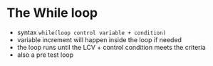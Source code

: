 # The While loop

- syntax `while(loop control variable + condition)`
- variable increment will happen inside the loop if needed
- the loop runs until the LCV + control condition meets the criteria
- also a pre test loop